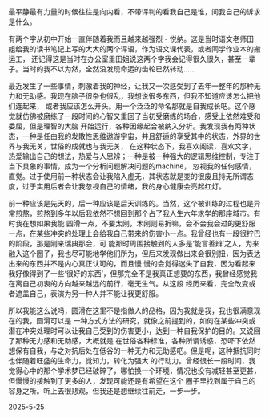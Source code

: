 最平静最有力量的时候往往是向内看，不带评判的看我自己是谁，问我自己的诉求是什么。

有两个字从初中开始一直伴随着我而且越来越强烈 - 悦纳。这是当时语文老师田姐给我的读书笔记上写的大大的两个评语，作为语文课代表，或者同学作业本的搬运工，
还记得这是当时在办公室里田姐说这两个字我会记得很久很久，甚至一辈子。当时的我不以为然，全然没发现命运的齿轮已然转动......

最近发生了一些事情，刺激着我的神经，让我又一次感受到了去年一整年的那种无力和无助感。我现在脑子很杂也很乱，我想说很多东西，但我不知道应该怎么把他们连起来，
或者我应该怎么开头。用一个泛泛的命名那就是自我成长吧。这个感觉就仿佛被磨练了一段时间的心智又重回了当初受磨练的场合，感受上依然难受和委屈，但是理智的大脑
开始运行，各种因缘起合被纳入分析。我发现我有两种状态，一种是任由我的发散性思维遨游宇宙，并且舒适的享受其中的状态，外界的世界与我无关，世俗的成就也与我无关，
在这种状态下，我喜欢阅读，喜欢文字，热爱输出自己的想法，热爱与人思辨；一种是被一种强大的逻辑思维控制，专注于当下具象的事情，成为一个分析问题解决问题的machine，
忽视我的任何感情，直觉。过于使用前一种状态会让我陷入虚无，其状态就是变的很废且持无所谓态度，过于实用后者会让我忽视自己的情绪，我的身心健康会亮起红灯。

前一种应该是先天的，后一种应该是后天训练的。当然，这个被训练的过程也是异常煎熬，煎熬到多年以后我依然不想回到那个占了我人生六年求学的那座城市。有时我在想如果我能
圆滑一点，不要太刚，木刚则易折嘛，会不会我会过的更舒服一点，在某些冲突的处理上会给我自己带来的伤害小一点。我曾经也有一段很拧巴的阶段，那是刚来瑞典那会，可
能那时周围接触到的人多是‘能言善辩’之人，为来融入这个圈子，我也尽可能地学他们所为，但后来发现做出来会很别扭，因为表达出来的东西并不是内心真正认可的，而且慢
慢的会觉得迷失了自我，因为看起来我好像得到了一些‘很好的东西’，但那完全不是我真正想要的东西，我曾经感觉我在离自己初衷的方向越来越远的前行，毫无生气。从这段
经历来看，完全改变或者遮盖自己，表演为另一种人并不能让我更舒服。

所以我能这么说吗，圆滑在这里不是指做人的品格，因为我就是我，我也很满意现在的我，圆滑可以是
一种方式方法的研究，就像之前提到的，如何在某些冲突或潜在冲突处理时可以让我自己受到的伤害更小，达到一种自我保护的目的。又说回了那种无力感和无助感，大概就是
在世俗各种标准，各种所谓诱惑，恐吓下依然想保有自我，与之对抗后处在低谷的一种无力和无助感吧。但是呢，这种抵抗同时也伴随着旺盛的生命力，觉知力，转化为强大
的行动力。曾经很长一段时间，我觉得心中的那个学术梦已经破碎了，哪怕换一个环境，情况也没有减轻甚至更甚，但慢慢的接触到了更多的人，发现可能还是有希望在这个
圈子里找到属于自己的容身之所。听上去很悲观，但我还是想继续往前走，一步一步。

2025-5-25
